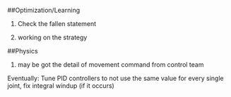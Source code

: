 ##Optimization/Learning
1. Check the fallen statement

2. working on the strategy

##Physics
1. may be got the detail of movement command from control team



Eventually: Tune PID controllers to not use the same value for every single joint, fix integral windup (if it occurs)
